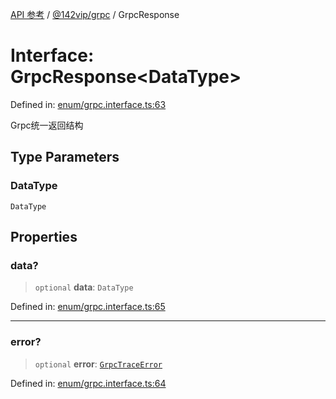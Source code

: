 [API 参考](../wiki/Home) / [@142vip/grpc](../wiki/@142vip.grpc) / GrpcResponse

# Interface: GrpcResponse\<DataType>

Defined in: [enum/grpc.interface.ts:63](https://github.com/142vip/core-x/blob/15d5bc9ef4bece78c0e60bdf074a2d245f625100/packages/grpc/src/enum/grpc.interface.ts#L63)

Grpc统一返回结构

## Type Parameters

### DataType

`DataType`

## Properties

### data?

> `optional` **data**: `DataType`

Defined in: [enum/grpc.interface.ts:65](https://github.com/142vip/core-x/blob/15d5bc9ef4bece78c0e60bdf074a2d245f625100/packages/grpc/src/enum/grpc.interface.ts#L65)

***

### error?

> `optional` **error**: [`GrpcTraceError`](../wiki/@142vip.grpc.Interface.GrpcTraceError)

Defined in: [enum/grpc.interface.ts:64](https://github.com/142vip/core-x/blob/15d5bc9ef4bece78c0e60bdf074a2d245f625100/packages/grpc/src/enum/grpc.interface.ts#L64)
